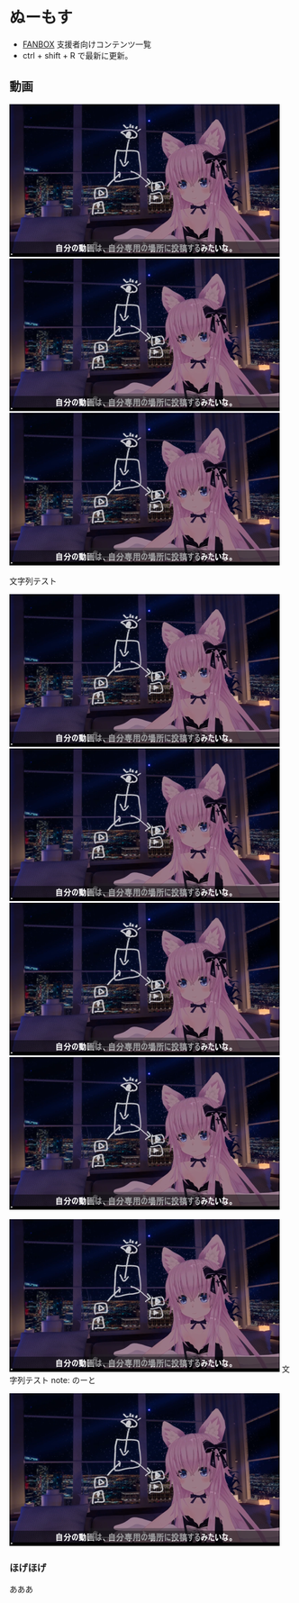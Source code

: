 # ぬーもす
* [FANBOX](https://numos.fanbox.cc/) 支援者向けコンテンツ一覧
* ctrl + shift + R で最新に更新。

## 動画

![](./images/1.png)
![](./images/1.png)
![](./images/1.png)

文字列テスト

![](./images/1.png)
![](./images/1.png)
![](./images/1.png)
![](./images/1.png)

![](./images/1.png)
文字列テスト
note: のーと

![](./images/1.png "タイトル")
### ほげほげ
あああ